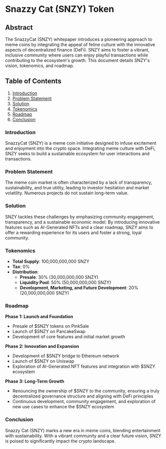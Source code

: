 # Snazzy Cat (SNZY) Token

## Abstract

The SnazzyCat (SNZY) whitepaper introduces a pioneering approach to meme coins by integrating the appeal of feline culture with the innovative aspects of decentralized finance (DeFi). SNZY aims to foster a vibrant, inclusive community where users can enjoy playful transactions while contributing to the ecosystem's growth. This document details SNZY's vision, tokenomics, and roadmap.

## Table of Contents

1. [Introduction](#introduction)
2. [Problem Statement](#problem-statement)
3. [Solution](#solution)
4. [Tokenomics](#tokenomics)
5. [Roadmap](#roadmap)
6. [Conclusion](#conclusion)

### Introduction

SnazzyCat (SNZY) is a meme coin initiative designed to infuse excitement and enjoyment into the crypto space. Integrating meme culture with DeFi, SNZY seeks to build a sustainable ecosystem for user interactions and transactions.

### Problem Statement

The meme coin market is often characterized by a lack of transparency, sustainability, and true utility, leading to investor hesitation and market volatility. Numerous projects do not sustain long-term value.

### Solution

SNZY tackles these challenges by emphasizing community engagement, transparency, and a sustainable economic model. By introducing innovative features such as AI-Generated NFTs and a clear roadmap, SNZY aims to offer a rewarding experience for its users and foster a strong, loyal community.

### Tokenomics

- **Total Supply**: 100,000,000,000 SNZY
- **Tax**: 0%
- **Distribution**:
  - **Presale**: 30% (30,000,000,000 SNZY)
  - **Liquidity Pool**: 50% (50,000,000,000 SNZY)
  - **Development, Marketing, and Future Development**: 20% (20,000,000,000 SNZY)

### Roadmap

**Phase 1: Launch and Foundation**

- Presale of $SNZY tokens on PinkSale
- Launch of $SNZY on PancakeSwap
- Development of core features and initial market growth

**Phase 2: Innovation and Expansion**

- Development of $SNZY bridge to Ethereum network
- Launch of $SNZY on Uniswap
- Exploration of AI-Generated NFT features and integration with $SNZY ecosystem

**Phase 3: Long-Term Growth**

- Renouncing the ownership of $SNZY to the community, ensuring a truly decentralized governance structure and aligning with DeFi principles
- Continuous development, community engagement, and exploration of new use cases to enhance the $SNZY ecosystem

### Conclusion

Snazzy Cat (SNZY) marks a new era in meme coins, blending entertainment with sustainability. With a vibrant community and a clear future vision, SNZY is poised to significantly impact the crypto landscape.
